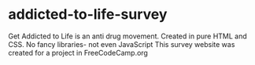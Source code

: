 # addicted-to-life-survey
Get Addicted to Life is an anti drug movement. Created in pure HTML and CSS. No fancy libraries- not even JavaScript
This survey website was created for a project in FreeCodeCamp.org

